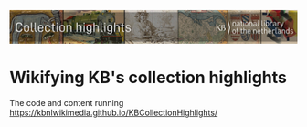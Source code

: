 ![Banner](stories/images//banners/KBTopstukkenBannerWikimedia_EN.jpg)
# Wikifying KB's collection highlights 

The code and content running https://kbnlwikimedia.github.io/KBCollectionHighlights/


